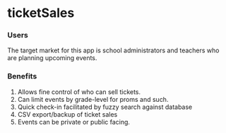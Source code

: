 # ticketSales

### Users
The target market for this app is school administrators and teachers who are planning upcoming events.

### Benefits
1. Allows fine control of who can sell tickets.
2. Can limit events by grade-level for proms and such.
3. Quick check-in facilitated by fuzzy search against database
4. CSV export/backup of ticket sales
5. Events can be private or public facing.



